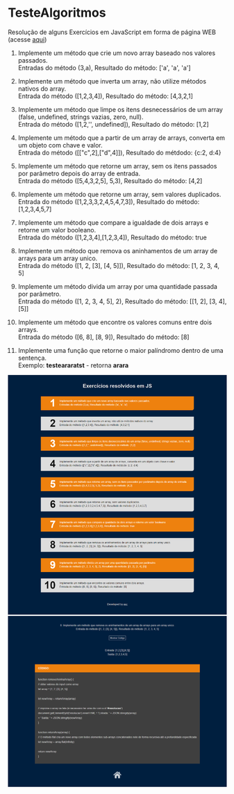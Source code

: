 # TesteAlgoritmos
 Resolução de alguns Exercícios em JavaScript em forma de página WEB<br>
 (acesse <a href="https://oiesc.github.io/ExerciciosResolvidosemJS/index.html" target="_blank">aqui</a>)

1. Implemente um método que crie um novo array baseado nos valores passados.<br>
Entradas do método (3,a), Resultado do método: ['a', 'a', 'a']

2. Implemente um método que inverta um array, não utilize métodos nativos do array.<br>
Entrada do método ([1,2,3,4]), Resultado do método: [4,3,2,1]

3. Implemente um método que limpe os itens desnecessários de um array (false, undefined, strings vazias, zero, null).<br>
Entrada do método ([1,2,'', undefined]), Resultado do método: [1,2]

4. Implemente um método que a partir de um array de arrays, converta em um objeto com chave e valor.<br>
Entrada do método ([["c",2],["d",4]]), Resultado do métdodo: {c:2, d:4}

5. Implemente um método que retorne um array, sem os itens passados por parâmetro depois do array de entrada.<br>
Entrada do método ([5,4,3,2,5], 5,3), Resultado do método: [4,2]

6. Implemente um método que retorne um array, sem valores duplicados.<br>
Entrada do método ([1,2,3,3,2,4,5,4,7,3]), Resultado do método: [1,2,3,4,5,7]

7. Implemente um método que compare a igualdade de dois arrays e retorne um valor booleano.<br>
Entrada do método ([1,2,3,4],[1,2,3,4]), Resultado do método: true

8. Implemente um método que remova os aninhamentos de um array de arrays para um array unico.<br>
Entrada do método ([1, 2, [3], [4, 5]]), Resultado do método: [1, 2, 3, 4, 5]

9. Implemente um método divida um array por uma quantidade passada por parâmetro.<br>
Entrada do método ([1, 2, 3, 4, 5], 2), Resultado do método: [[1, 2], [3, 4], [5]]

10. Implemente um método que encontre os valores comuns entre dois arrays.<br>
Entrada do método ([6, 8], [8, 9]), Resultado do método: [8]<br>

11. Implemente uma função que retorne o maior palíndromo dentro de uma sentença.<br>
Exemplo: <b>testeararatst</b> - retorna <b>arara</b><br>

![img](print1.png)
![img](print2.png)
